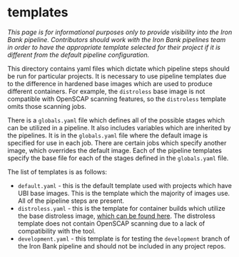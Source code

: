 # templates

_This page is for informational purposes only to provide visibility into the Iron Bank pipeline. Contributors should work with the Iron Bank pipelines team in order to have the appropriate template selected for their project if it is different from the default pipeline configuration._

This directory contains yaml files which dictate which pipeline steps should be run for particular projects. It is necessary to use pipeline templates due to the difference in hardened base images which are used to produce different containers. For example, the `distroless` base image is not compatible with OpenSCAP scanning features, so the `distroless` template omits those scanning jobs.

There is a `globals.yaml` file which defines all of the possible stages which can be utilized in a pipeline. It also includes variables which are inherited by the pipelines. It is in the `globals.yaml` file where the default image is specified for use in each job. There are certain jobs which specify another image, which overrides the default image. Each of the pipeline templates specify the base file for each of the stages defined in the `globals.yaml` file.

The list of templates is as follows:

- `default.yaml` - this is the default template used with projects which have UBI base images. This is the template which the majority of images use. All of the pipeline steps are present.
- `distroless.yaml` - this is the template for container builds which utilize the base distroless image, [which can be found here](https://repo1.dsop.io/dsop/google/distroless/base). The distroless template does not contain OpenSCAP scanning due to a lack of compatibility with the tool.
- `development.yaml` - this template is for testing the `development` branch of the Iron Bank pipeline and should not be included in any project repos.
